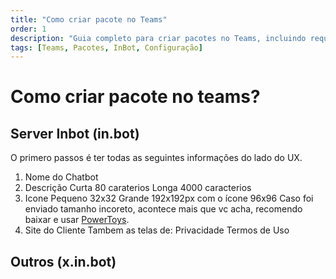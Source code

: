 ```yaml
---
title: "Como criar pacote no Teams"
order: 1
description: "Guia completo para criar pacotes no Teams, incluindo requisitos e configurações para Server Inbot e Outros (x.in.bot)."
tags: [Teams, Pacotes, InBot, Configuração]
---
```


# Como criar pacote no teams?

## Server Inbot (in.bot)

O primero passos é ter todas as seguintes informações do lado do UX.

1. Nome do Chatbot
2. Descrição
   Curta 80 caraterios
   Longa 4000 caracterios
3. Icone
   Pequeno 32x32
   Grande 192x192px com o ícone 96x96
   Caso foi enviado tamanho incoreto, acontece mais que vc acha, recomendo baixar e usar [PowerToys](https://learn.microsoft.com/en-us/windows/powertoys/image-resizer).
4. Site do Cliente
   Tambem as telas de:
   Privacidade
   Termos de Uso

## Outros (x.in.bot)
